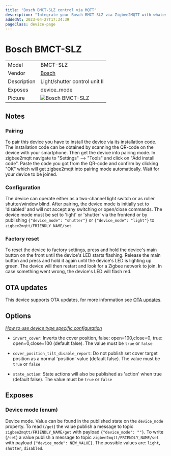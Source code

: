 ```yaml
---
title: "Bosch BMCT-SLZ control via MQTT"
description: "Integrate your Bosch BMCT-SLZ via Zigbee2MQTT with whatever smart home infrastructure you are using without the vendor's bridge or gateway."
addedAt: 2023-04-27T17:34:39
pageClass: device-page
---
```


<!-- !!!! -->
<!-- ATTENTION: This file is auto-generated through docgen! -->
<!-- You can only edit the "Notes"-Section between the two comment lines "Notes BEGIN" and "Notes END". -->
<!-- Do not use h1 or h2 heading within "## Notes"-Section. -->
<!-- !!!! -->

# Bosch BMCT-SLZ

|     |     |
|-----|-----|
| Model | BMCT-SLZ  |
| Vendor  | [Bosch](/supported-devices/#v=Bosch)  |
| Description | Light/shutter control unit II |
| Exposes | device_mode |
| Picture | ![Bosch BMCT-SLZ](https://www.zigbee2mqtt.io/images/devices/BMCT-SLZ.png) |


<!-- Notes BEGIN: You can edit here. Add "## Notes" headline if not already present. -->
## Notes

### Pairing
To pair this device you have to install the device via its installation code. The installation code can be obtained by scanning the QR-code on the device with your smartphone. Then get the device into pairing mode. In zigbee2mqtt navigate to  "Settings" --> "Tools" and click on "Add install code". Paste the code you got from the QR-code and confirm by clicking "OK" which will get zigbee2mqtt into pairing mode automatically. Wait for your device to be joined.

### Configuration
The device can operate either as a two-channel light switch or as roller shutter/window blind. After pairing, the device mode is initially set to 'disabled' and will not accept any switching or open/close commands. The device mode must be set to 'light' or 'shutter' via the frontend or by publishing `{"device_mode": "shutter"}` or `{"device_mode": "light"}` to `zigbee2mqtt/FRIENDLY_NAME/set`.

### Factory reset
To reset the device to factory settings, press and hold the device's main button on the front until the device's LED starts flashing. Release the main button and press and hold it again until the device's LED is lighting up green. The device will then restart and look for a Zigbee network to join. In case something went wrong, the device's LED will flash red.
<!-- Notes END: Do not edit below this line -->


## OTA updates
This device supports OTA updates, for more information see [OTA updates](../guide/usage/ota_updates.md).


## Options
*[How to use device type specific configuration](../guide/configuration/devices-groups.md#specific-device-options)*

* `invert_cover`: Inverts the cover position, false: open=100,close=0, true: open=0,close=100 (default false). The value must be `true` or `false`

* `cover_position_tilt_disable_report`: Do not publish set cover target position as a normal 'position' value (default false). The value must be `true` or `false`

* `state_action`: State actions will also be published as 'action' when true (default false). The value must be `true` or `false`


## Exposes

### Device mode (enum)
Device mode.
Value can be found in the published state on the `device_mode` property.
To read (`/get`) the value publish a message to topic `zigbee2mqtt/FRIENDLY_NAME/get` with payload `{"device_mode": ""}`.
To write (`/set`) a value publish a message to topic `zigbee2mqtt/FRIENDLY_NAME/set` with payload `{"device_mode": NEW_VALUE}`.
The possible values are: `light`, `shutter`, `disabled`.

